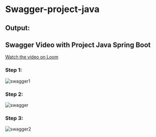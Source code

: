 # Swagger-project-java

## Output:
## Swagger Video with Project Java Spring Boot

[Watch the video on Loom]([https://www.loom.com/share/080178deef4e445ea040075cbe3f4f80?sid=8a3a9114-856a-4a55-8ef4-6c3294afbbda](https://drive.google.com/file/d/1QffuQ7milXd3zNBL-TOY9rm2F6ECfiM-/view?usp=drive_link))

### Step 1:
![swagger1](https://github.com/user-attachments/assets/63251176-e795-41f1-a6c4-1b1a55fd7f27)

### Step 2:
![swagger](https://github.com/user-attachments/assets/5320372b-b8c4-4be2-b547-103e7e9496d1)

### Step 3:
![swagger2](https://github.com/user-attachments/assets/c3d04691-6349-4301-974a-fee3fba1279e)

